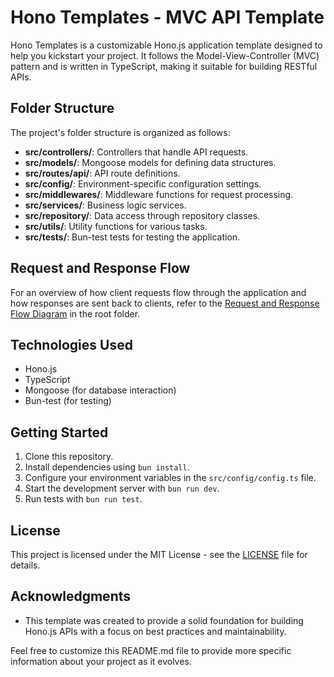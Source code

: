 # Hono Templates - MVC API Template

Hono Templates is a customizable Hono.js application template designed to help you kickstart your project. It follows the Model-View-Controller (MVC) pattern and is written in TypeScript, making it suitable for building RESTful APIs.

## Folder Structure

The project's folder structure is organized as follows:

- **src/controllers/**: Controllers that handle API requests.
- **src/models/**: Mongoose models for defining data structures.
- **src/routes/api/**: API route definitions.
- **src/config/**: Environment-specific configuration settings.
- **src/middlewares/**: Middleware functions for request processing.
- **src/services/**: Business logic services.
- **src/repository/**: Data access through repository classes.
- **src/utils/**: Utility functions for various tasks.
- **src/tests/**: Bun-test tests for testing the application.

## Request and Response Flow

For an overview of how client requests flow through the application and how responses are sent back to clients, refer to the [Request and Response Flow Diagram](req_flow.svg) in the root folder.

## Technologies Used

- Hono.js
- TypeScript
- Mongoose (for database interaction)
- Bun-test (for testing)

## Getting Started

1. Clone this repository.
2. Install dependencies using `bun install`.
3. Configure your environment variables in the `src/config/config.ts` file.
4. Start the development server with `bun run dev`.
5. Run tests with `bun run test`.

## License

This project is licensed under the MIT License - see the [LICENSE](LICENSE) file for details.

## Acknowledgments

- This template was created to provide a solid foundation for building Hono.js APIs with a focus on best practices and maintainability.

Feel free to customize this README.md file to provide more specific information about your project as it evolves.
